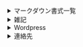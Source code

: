 <details><summary>マークダウン書式一覧</summary>
  https://officeokano.github.io/markdown-syntax-ja/markdown-syntax-ja.html
</details>
<details><summary>雑記</summary>
  https://officeokano.github.io/miscellaneous/
</details>
<details><summary>Wordpress</summary>
  https://okanomail.wordpress.com
</details>
<details><summary>連絡先</summary>
  https://github.com/officeokano<br />
  https://matrix.to/#/@okano:mozilla.org<br />
  https://social.vivaldi.net/@okano<br/>
  https://opensea.io/0x0d_550C<br />
</details>
<!---
officeokano/officeokano is a ✨ special ✨ repository because its `README.md` (this file) appears on your GitHub profile.
You can click the Preview link to take a look at your changes.
--->
